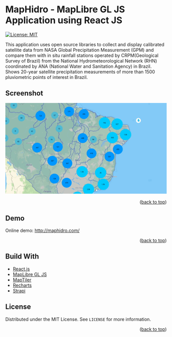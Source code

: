 <!-- @format -->

# MapHidro - MapLibre GL JS Application using React JS

[![License: MIT](https://img.shields.io/badge/License-MIT-yellow.svg)](https://opensource.org/licenses/MIT)

This application uses open source libraries to collect and display calibrated satellite data from NASA Global Precipitation Measurement (GPM) and compare them with in situ rainfall stations operated by CRPM(Geological Survey of Brazil) from the National Hydrometeorological Network (RHN) coordinated by ANA (National Water and Sanitation Agency) in Brazil. Shows 20-year satellite precipitation measurements of more than 1500 pluviometric points of interest in Brazil.

## Screenshot

![react maplibre MapHidroCharts](/assets/mapzoom.gif 'MapHidroCharts')

<p align="right">(<a href="#top">back to top</a>)</p>

## Demo

Online demo: http://maphidro.com/

<p align="right">(<a href="#top">back to top</a>)</p>

## Build With

- [React.js](https://reactjs.org/)
- [MapLibre GL JS](https://maplibre.org/)
- [MapTiler](https://www.maptiler.com/)
- [Recharts](https://recharts.org/en-US/)
- [Strapi](https://strapi.io//)

<!-- LICENSE -->

## License

Distributed under the MIT License. See `LICENSE` for more information.

<p align="right">(<a href="#top">back to top</a>)</p>
